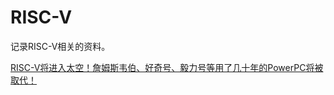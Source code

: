 # RISC-V

记录RISC-V相关的资料。

[RISC-V将进入太空！詹姆斯韦伯、好奇号、毅力号等用了几十年的PowerPC将被取代！](https://mp.weixin.qq.com/s?__biz=MzAxOTIxNTg0Mg==&mid=2651032140&idx=1&sn=d02f9f2f281f650b3f32e655633d81f5&chksm=803d4ec1b74ac7d7836598f0ba41e16e14901e3b1af8715cc2d3aebd3b4559298f9e0cb73c71&mpshare=1&scene=1&srcid=0909aYOyieOljNI8eXy0xOBq&sharer_sharetime=1662720045834&sharer_shareid=3dfab670a7d12520d0e7f7136ac431bf&exportkey=AUJKLkfEFI0pUHXBrDYdJE4%3D&acctmode=0&pass_ticket=jeXsW1T1lSB%2BUh%2BUl9N4TUhXyjp8XJG8CKbNE8uTlCNqkLkvTWpiCQ%2FrU06H8FTk&wx_header=0#rd)
